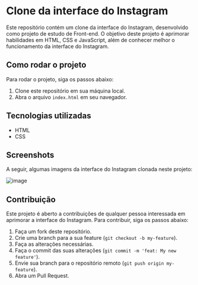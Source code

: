 
# Clone da interface do Instagram

Este repositório contém um clone da interface do Instagram, desenvolvido como projeto de estudo de Front-end. O objetivo deste projeto é aprimorar habilidades em HTML, CSS e JavaScript, além de conhecer melhor o funcionamento da interface do Instagram.

## Como rodar o projeto

Para rodar o projeto, siga os passos abaixo:

1. Clone este repositório em sua máquina local.
2. Abra o arquivo `index.html` em seu navegador.

## Tecnologias utilizadas

- HTML
- CSS

## Screenshots

A seguir, algumas imagens da interface do Instagram clonada neste projeto:

![image](https://user-images.githubusercontent.com/88150795/234608804-692bbd3f-b67a-42a0-864a-337c5379af9d.png)

## Contribuição

Este projeto é aberto a contribuições de qualquer pessoa interessada em aprimorar a interface do Instagram. Para contribuir, siga os passos abaixo:

1. Faça um fork deste repositório.
2. Crie uma branch para a sua feature (`git checkout -b my-feature`).
3. Faça as alterações necessárias.
4. Faça o commit das suas alterações (`git commit -m 'feat: My new feature'`).
5. Envie sua branch para o repositório remoto (`git push origin my-feature`).
6. Abra um Pull Request.

